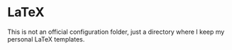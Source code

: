 # LaTeX
This is not an official configuration folder, just a directory where I keep my personal LaTeX templates.

